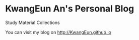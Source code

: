 # KwangEun An's Personal Blog
Study Material Collections

You can visit my blog on http://KwangEun.github.io
